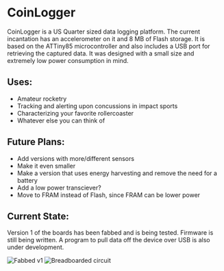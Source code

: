 CoinLogger
==========

CoinLogger is a US Quarter sized data logging platform. The current incantation has an accelerometer on it and 8 MB of Flash storage. It is based on the ATTiny85 microcontroller and also includes a USB port for retrieving the captured data. It was designed with a small size and extremely low power consumption in mind.

Uses:
-----
* Amateur rocketry
* Tracking and alerting upon concussions in impact sports
* Characterizing your favorite rollercoaster
* Whatever else you can think of

Future Plans:
-------------
* Add versions with more/different sensors
* Make it even smaller
* Make a version that uses energy harvesting and remove the need for a battery
* Add a low power transciever?
* Move to FRAM instead of Flash, since FRAM can be lower power

Current State:
--------------
Version 1 of the boards has been fabbed and is being tested. Firmware is still being written. A program to pull data off the device over USB is also under development. 

![Fabbed v1](http://i.imgur.com/1uSZR5D.jpg)
![Breadboarded circuit](http://i.imgur.com/qOhUhsW.jpg?1)